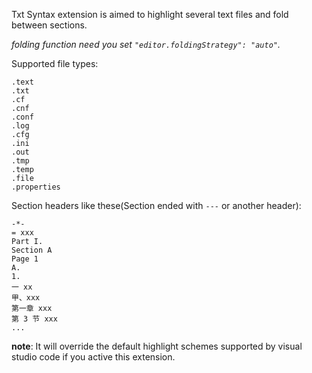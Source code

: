 Txt Syntax extension is aimed to highlight several text files and fold between sections.

*folding function need you set `"editor.foldingStrategy": "auto"`.*

Supported file types:

```
.text
.txt
.cf
.cnf
.conf
.log
.cfg
.ini
.out
.tmp
.temp
.file
.properties
````

Section headers like these(Section ended with `---` or another header):

```
-*-
= xxx
Part I.
Section A
Page 1
A.
1.
一 xx
甲、xxx
第一章 xxx
第 3 节 xxx
...
```


**note**: It will override the default highlight schemes supported by visual studio code if you active this extension.

